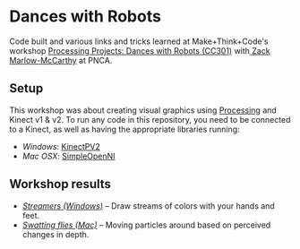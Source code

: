# Dances with Robots

Code built and various links and tricks learned at Make+Think+Code's workshop [Processing Projects: Dances with Robots (CC301)](https://mtc.pnca.edu/programs/processing-projects-dances-with-robots-cc301) with[ Zack Marlow-McCarthy](http://www.zackmarlow.com/) at PNCA.

## Setup

This workshop was about creating visual graphics using [Processing](https://processing.org) and Kinect v1 & v2. To run any code in this repository, you need to be connected to a Kinect, as well as having the appropriate libraries running:

- *Windows*: [KinectPV2](https://github.com/ThomasLengeling/KinectPV2)
- *Mac OSX*: [SimpleOpenNI](https://github.com/totovr/SimpleOpenni)


## Workshop results

- *[Streamers (Windows)](streamers/)* – Draw streams of colors with your hands and feet.
- *[Swatting flies (Mac)](swatting_flies/)* – Moving particles around based on perceived changes in depth. 

